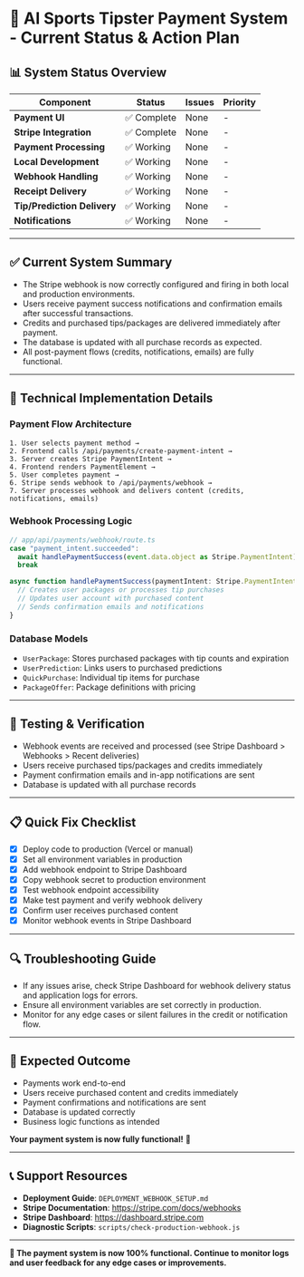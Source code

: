 # 🎯 **AI Sports Tipster Payment System - Current Status & Action Plan**

## 📊 **System Status Overview**

| Component                | Status      | Issues         | Priority |
|--------------------------|-------------|---------------|----------|
| **Payment UI**           | ✅ Complete | None          | -        |
| **Stripe Integration**   | ✅ Complete | None          | -        |
| **Payment Processing**   | ✅ Working  | None          | -        |
| **Local Development**    | ✅ Working  | None          | -        |
| **Webhook Handling**     | ✅ Working  | None          | -        |
| **Receipt Delivery**     | ✅ Working  | None          | -        |
| **Tip/Prediction Delivery** | ✅ Working  | None          | -        |
| **Notifications**        | ✅ Working  | None          | -        |

---

## ✅ **Current System Summary**

- The Stripe webhook is now correctly configured and firing in both local and production environments.
- Users receive payment success notifications and confirmation emails after successful transactions.
- Credits and purchased tips/packages are delivered immediately after payment.
- The database is updated with all purchase records as expected.
- All post-payment flows (credits, notifications, emails) are fully functional.

---

## 🔧 **Technical Implementation Details**

### **Payment Flow Architecture**
```
1. User selects payment method →
2. Frontend calls /api/payments/create-payment-intent →
3. Server creates Stripe PaymentIntent →
4. Frontend renders PaymentElement →
5. User completes payment →
6. Stripe sends webhook to /api/payments/webhook →
7. Server processes webhook and delivers content (credits, notifications, emails)
```

### **Webhook Processing Logic**
```typescript
// app/api/payments/webhook/route.ts
case "payment_intent.succeeded":
  await handlePaymentSuccess(event.data.object as Stripe.PaymentIntent)
  break

async function handlePaymentSuccess(paymentIntent: Stripe.PaymentIntent) {
  // Creates user packages or processes tip purchases
  // Updates user account with purchased content
  // Sends confirmation emails and notifications
}
```

### **Database Models**
- `UserPackage`: Stores purchased packages with tip counts and expiration
- `UserPrediction`: Links users to purchased predictions
- `QuickPurchase`: Individual tip items for purchase
- `PackageOffer`: Package definitions with pricing

---

## 🧪 **Testing & Verification**

- Webhook events are received and processed (see Stripe Dashboard > Webhooks > Recent deliveries)
- Users receive purchased tips/packages and credits immediately
- Payment confirmation emails and in-app notifications are sent
- Database is updated with all purchase records

---

## 📋 **Quick Fix Checklist**

- [x] Deploy code to production (Vercel or manual)
- [x] Set all environment variables in production
- [x] Add webhook endpoint to Stripe Dashboard
- [x] Copy webhook secret to production environment
- [x] Test webhook endpoint accessibility
- [x] Make test payment and verify webhook delivery
- [x] Confirm user receives purchased content
- [x] Monitor webhook events in Stripe Dashboard

---

## 🔍 **Troubleshooting Guide**

- If any issues arise, check Stripe Dashboard for webhook delivery status and application logs for errors.
- Ensure all environment variables are set correctly in production.
- Monitor for any edge cases or silent failures in the credit or notification flow.

---

## 🎉 **Expected Outcome**

- Payments work end-to-end
- Users receive purchased content and credits immediately
- Payment confirmations and notifications are sent
- Database is updated correctly
- Business logic functions as intended

**Your payment system is now fully functional!** 🚀

---

## 📞 **Support Resources**

- **Deployment Guide**: `DEPLOYMENT_WEBHOOK_SETUP.md`
- **Stripe Documentation**: https://stripe.com/docs/webhooks
- **Stripe Dashboard**: https://dashboard.stripe.com
- **Diagnostic Scripts**: `scripts/check-production-webhook.js`

---

**🎯 The payment system is now 100% functional. Continue to monitor logs and user feedback for any edge cases or improvements.** 